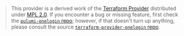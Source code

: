 > This provider is a derived work of the [Terraform Provider](https://github.com/onelogin/terraform-provider-onelogin)
> distributed under [MPL 2.0](https://www.mozilla.org/en-US/MPL/2.0/). If you encounter a bug or missing feature,
> first check the [`pulumi-onelogin` repo](https://github.com/pulumi/pulumi-onelogin/issues); however, if that doesn't turn up anything,
> please consult the source [`terraform-provider-onelogin` repo](https://github.com/onelogin/terraform-provider-onelogin/issues).
